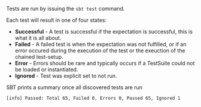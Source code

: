 
Tests are run by issuing the `sbt test` command.

Each test will result in one of four states:

* **Successful** - A test is successful if the expectation is successful, this is what it is all about.
* **Failed** - A failed test is when the expectation was not fulfilled, or if an error occured during
the execution of the test or the exeuction of the chained test-setup.
* **Error** - Errors should be rare and typically occurs if a TestSuite could not be loaded or
instantiated.
* **Ignored** - Test was explicit set to not run.

SBT prints a summary once all discovered tests are run

```
[info] Passed: Total 65, Failed 0, Errors 0, Passed 65, Ignored 1
```